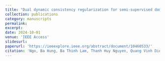 ```yaml
---
title: "Dual dynamic consistency regularization for semi-supervised domain adaptation"
collection: publications
category: manuscripts
permalink: 
excerpt: 
date: 2024-10-01
venue: 'IEEE Access'
slidesurl: 
paperurl: 'https://ieeexplore.ieee.org/abstract/document/10460533/'
citation: 'Ngo, Ba Hung, Ba Thinh Lam, Thanh Huy Nguyen, Quang Vinh Dinh, and Tae Jong Choi. &quot;Dual dynamic consistency regularization for semi-supervised domain adaptation.&quot; <i>IEEE Access</i>. 1(2).'
---
```

